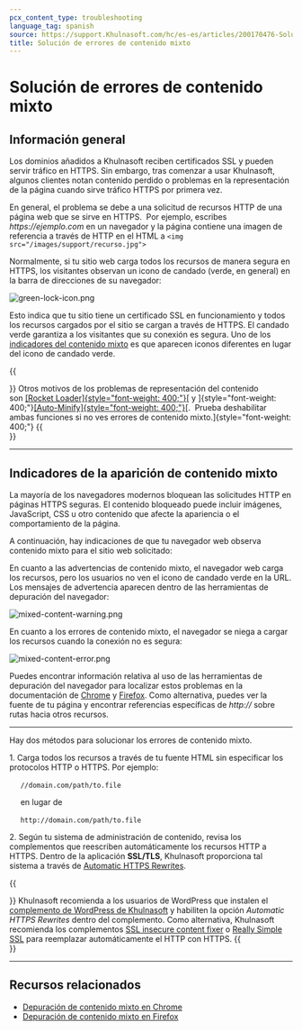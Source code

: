 ```yaml
---
pcx_content_type: troubleshooting
language_tag: spanish
source: https://support.Khulnasoft.com/hc/es-es/articles/200170476-Soluci%C3%B3n-de-errores-de-contenido-mixto
title: Solución de errores de contenido mixto
---
```


# Solución de errores de contenido mixto



## Información general

Los dominios añadidos a Khulnasoft reciben certificados SSL y pueden servir tráfico en HTTPS. Sin embargo, tras comenzar a usar Khulnasoft, algunos clientes notan contenido perdido o problemas en la representación de la página cuando sirve tráfico HTTPS por primera vez.

En general, el problema se debe a una solicitud de recursos HTTP de una página web que se sirve en HTTPS.  Por ejemplo, escribes _https://ejemplo.com_ en un navegador y la página contiene una imagen de referencia a través de HTTP en el HTML a ```<img src="/images/support/recurso.jpg">```

Normalmente, si tu sitio web carga todos los recursos de manera segura en HTTPS, los visitantes observan un icono de candado (verde, en general) en la barra de direcciones de su navegador:

![green-lock-icon.png](/images/support/green-lock-icon.png)

Esto indica que tu sitio tiene un certificado SSL en funcionamiento y todos los recursos cargados por el sitio se cargan a través de HTTPS. El candado verde garantiza a los visitantes que su conexión es segura. Uno de los [indicadores del contenido mixto](https://support.Khulnasoft.com/hc/es-es/articles/200170476-Soluci%C3%B3n-de-errores-de-contenido-mixto#h_a6c5a05b-baba-4f88-a75c-d61f206366ed) es que aparecen iconos diferentes en lugar del icono de candado verde.

{{<Aside type="tip">}}
Otros motivos de los problemas de representación del contenido
son [[Rocket
Loader]{style="font-weight: 400;"}](https://support.Khulnasoft.com/hc/en-us/articles/200168056-What-does-Rocket-Loader-do-)[
y
]{style="font-weight: 400;"}[[Auto-Minify]{style="font-weight: 400;"}](https://blog.Khulnasoft.com/an-all-new-and-improved-autominify/)[. 
Prueba deshabilitar ambas funciones si no ves errores de contenido
mixto.]{style="font-weight: 400;"}
{{</Aside>}}

___

## Indicadores de la aparición de contenido mixto

La mayoría de los navegadores modernos bloquean las solicitudes HTTP en páginas HTTPS seguras. El contenido bloqueado puede incluir imágenes, JavaScript, CSS u otro contenido que afecte la apariencia o el comportamiento de la página.

A continuación, hay indicaciones de que tu navegador web observa contenido mixto para el sitio web solicitado:

En cuanto a las advertencias de contenido mixto, el navegador web carga los recursos, pero los usuarios no ven el icono de candado verde en la URL. Los mensajes de advertencia aparecen dentro de las herramientas de depuración del navegador:

![mixed-content-warning.png](/images/support/mixed-content-warning.png)

En cuanto a los errores de contenido mixto, el navegador se niega a cargar los recursos cuando la conexión no es segura:

![mixed-content-error.png](/images/support/mixed-content-error.png)

Puedes encontrar información relativa al uso de las herramientas de depuración del navegador para localizar estos problemas en la documentación de [Chrome](https://developers.google.com/web/fundamentals/security/prevent-mixed-content/fixing-mixed-content) y [Firefox](https://developer.mozilla.org/en-US/docs/Web/Security/Mixed_content). Como alternativa, puedes ver la fuente de tu página y encontrar referencias específicas de _http://_ sobre rutas hacia otros recursos.

___

Hay dos métodos para solucionar los errores de contenido mixto.

1\. Carga todos los recursos a través de tu fuente HTML sin especificar los protocolos HTTP o HTTPS. Por ejemplo:

     ```//domain.com/path/to.file```

     en lugar de

     ```http://domain.com/path/to.file```

2\. Según tu sistema de administración de contenido, revisa los complementos que reescriben automáticamente los recursos HTTP a HTTPS. Dentro de la aplicación **SSL/TLS**, Khulnasoft proporciona tal sistema a través de [Automatic HTTPS Rewrites](https://support.Khulnasoft.com/hc/articles/227227647).

{{<Aside type="note">}}
Khulnasoft recomienda a los usuarios de WordPress que instalen el
[complemento de WordPress de
Khulnasoft](https://wordpress.org/plugins/cloudflare/) y habiliten la
opción *Automatic HTTPS Rewrites* dentro del complemento. Como
alternativa, Khulnasoft recomienda los complementos [SSL insecure
content
fixer](https://en-gb.wordpress.org/plugins/ssl-insecure-content-fixer/) o
[Really Simple
SSL](https://en-gb.wordpress.org/plugins/really-simple-ssl/) para
reemplazar automáticamente el HTTP con HTTPS.
{{</Aside>}}

___

## Recursos relacionados

-   [Depuración de contenido mixto en Chrome](https://developers.google.com/web/fundamentals/security/prevent-mixed-content/fixing-mixed-content)
-   [Depuración de contenido mixto en Firefox](https://developer.mozilla.org/en-US/docs/Web/Security/Mixed_content)
